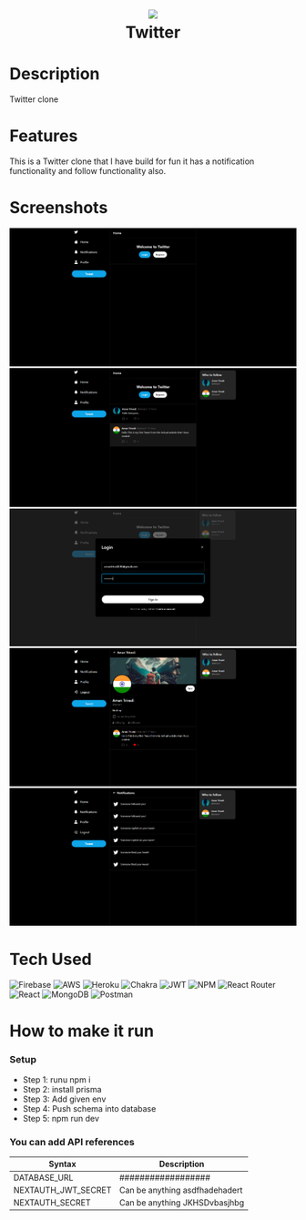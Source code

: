 <div align="center">
      <h1> <img src="https://static.vecteezy.com/system/resources/previews/018/930/745/original/twitter-logo-twitter-icon-transparent-free-free-png.png" width="80px"><br/>Twitter</h1>
     </div>


# Description
Twitter clone

# Features
This is a Twitter clone that I have build for fun it has a notification functionality and follow functionality also.
# Screenshots
 <img src="https://github.com/AmanTrivedi1/Tweet/blob/main/public/Screenshot%202023-05-26%20205042.png"> <img src="https://github.com/AmanTrivedi1/Tweet/blob/main/public/Screenshot%202023-05-26%20205102.png"> <img src="https://github.com/AmanTrivedi1/Tweet/blob/main/public/Screenshot%202023-05-26%20205128.png"> <img src="https://github.com/AmanTrivedi1/Tweet/blob/main/public/Screenshot%202023-05-26%20205217.png"> <img src="https://github.com/AmanTrivedi1/Tweet/blob/main/public/Screenshot%202023-05-26%20205240.png">
# Tech Used
 ![Firebase](https://img.shields.io/badge/firebase-%23039BE5.svg?style=for-the-badge&logo=firebase) ![AWS](https://img.shields.io/badge/AWS-%23FF9900.svg?style=for-the-badge&logo=amazon-aws&logoColor=white) ![Heroku](https://img.shields.io/badge/heroku-%23430098.svg?style=for-the-badge&logo=heroku&logoColor=white) ![Chakra](https://img.shields.io/badge/chakra-%234ED1C5.svg?style=for-the-badge&logo=chakraui&logoColor=white) ![JWT](https://img.shields.io/badge/JWT-black?style=for-the-badge&logo=JSON%20web%20tokens) ![NPM](https://img.shields.io/badge/NPM-%23000000.svg?style=for-the-badge&logo=npm&logoColor=white) ![React Router](https://img.shields.io/badge/React_Router-CA4245?style=for-the-badge&logo=react-router&logoColor=white) ![React](https://img.shields.io/badge/react-%2320232a.svg?style=for-the-badge&logo=react&logoColor=%2361DAFB) ![MongoDB](https://img.shields.io/badge/MongoDB-%234ea94b.svg?style=for-the-badge&logo=mongodb&logoColor=white) ![Postman](https://img.shields.io/badge/Postman-FF6C37?style=for-the-badge&logo=postman&logoColor=white)
      
# How to make it run
### Setup
- Step 1: runu npm i 
- Step 2: install prisma
- Step 3: Add given env
- Step 4: Push schema into database
- Step 5: npm run dev 

### You can add API references
| Syntax | Description |
| ----------- | ----------- |
|DATABASE_URL  | ################## |
| NEXTAUTH_JWT_SECRET | Can be anything asdfhadehadert |
|NEXTAUTH_SECRET | Can be anything JKHSDvbasjhbg |

 


      
<!-- </> with 💛 by readMD (https://readmd.itsvg.in) -->
    
